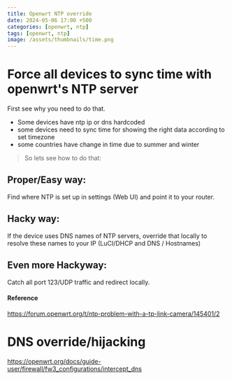 ```yaml
---
title: Openwrt NTP override
date: 2024-05-06 17:00 +500
categories: [openwrt, ntp]
tags: [openwrt, ntp]
image: /assets/thumbnails/time.png
---
```


# Force all devices to sync time with openwrt's NTP server

First see why you need to do that.

- Some devices have ntp ip or dns hardcoded
- some devices need to sync time for showing the right data according to set timezone
- some countries have change in time due to summer and winter

> So lets see how to do that:

## Proper/Easy way:

Find where NTP is set up in settings (Web UI) and point it to your router.

## Hacky way:

If the device uses DNS names of NTP servers, override that locally to resolve these names to your IP (LuCI/DHCP and DNS / Hostnames)

## Even more Hackyway:

Catch all port 123/UDP traffic and redirect locally.

#### Reference

<https://forum.openwrt.org/t/ntp-problem-with-a-tp-link-camera/145401/2>

# DNS override/hijacking

<https://openwrt.org/docs/guide-user/firewall/fw3_configurations/intercept_dns>
